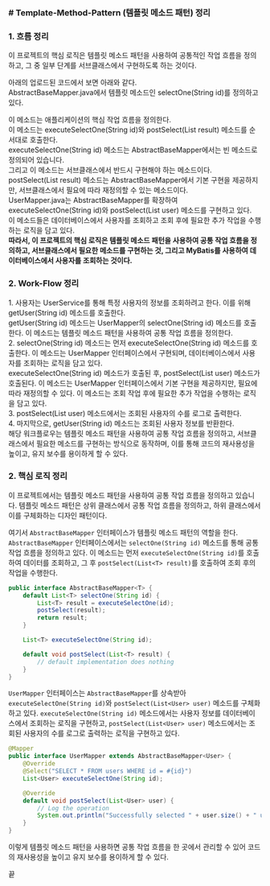 ### **\# Template-Method-Pattern (템플릿 메소드 패턴) 정리**

### **1\. 흐름 정리**

이 프로젝트의 핵심 로직은 템플릿 메소드 패턴을 사용하여 공통적인 작업 흐름을 정의하고, 그 중 일부 단계를 서브클래스에서 구현하도록 하는 것이다.

아래의 업로드된 코드에서 보면 아래와 같다.  
AbstractBaseMapper.java에서 템플릿 메소드인 selectOne(String id)를 정의하고 있다.

이 메소드는 애플리케이션의 핵심 작업 흐름을 정의한다.  
이 메소드는 executeSelectOne(String id)와 postSelect(List<T> result) 메소드를 순서대로 호출한다.  
executeSelectOne(String id) 메소드는 AbstractBaseMapper에서는 빈 메소드로 정의되어 있습니다.  
그리고 이 메소드는 서브클래스에서 반드시 구현해야 하는 메소드이다.  
postSelect(List<T> result) 메소드는 AbstractBaseMapper에서 기본 구현을 제공하지만, 서브클래스에서 필요에 따라 재정의할 수 있는 메소드이다.  
UserMapper.java는 AbstractBaseMapper를 확장하여 executeSelectOne(String id)와 postSelect(List<User> user) 메소드를 구현하고 있다.  
이 메소드들은 데이터베이스에서 사용자를 조회하고 조회 후에 필요한 추가 작업을 수행하는 로직을 담고 있다.  
**따라서, 이 프로젝트의 핵심 로직은 템플릿 메소드 패턴을 사용하여 공통 작업 흐름을 정의하고, 서브클래스에서 필요한 메소드를 구현하는 것, 그리고 MyBatis를 사용하여 데이터베이스에서 사용자를 조회하는 것이다.**

### **2\. Work-Flow 정리**

1\. 사용자는 UserService를 통해 특정 사용자의 정보를 조회하려고 한다. 이를 위해 getUser(String id) 메소드를 호출한다.  
getUser(String id) 메소드는 UserMapper의 selectOne(String id) 메소드를 호출한다. 이 메소드는 템플릿 메소드 패턴을 사용하여 공통 작업 흐름을 정의한다.  
2\. selectOne(String id) 메소드는 먼저 executeSelectOne(String id) 메소드를 호출한다. 이 메소드는 UserMapper 인터페이스에서 구현되며, 데이터베이스에서 사용자를 조회하는 로직을 담고 있다.  
executeSelectOne(String id) 메소드가 호출된 후, postSelect(List<User> user) 메소드가 호출된다. 이 메소드는 UserMapper 인터페이스에서 기본 구현을 제공하지만, 필요에 따라 재정의할 수 있다. 이 메소드는 조회 작업 후에 필요한 추가 작업을 수행하는 로직을 담고 있다.  
3\. postSelect(List<User> user) 메소드에서는 조회된 사용자의 수를 로그로 출력한다.  
4\. 마지막으로, getUser(String id) 메소드는 조회된 사용자 정보를 반환한다.  
해당 워크플로우는 템플릿 메소드 패턴을 사용하여 공통 작업 흐름을 정의하고, 서브클래스에서 필요한 메소드를 구현하는 방식으로 동작하며, 이를 통해 코드의 재사용성을 높이고, 유지 보수를 용이하게 할 수 있다.
### **2\. 핵심 로직 정리**
이 프로젝트에서는 템플릿 메소드 패턴을 사용하여 공통 작업 흐름을 정의하고 있습니다. 템플릿 메소드 패턴은 상위 클래스에서 공통 작업 흐름을 정의하고, 하위 클래스에서 이를 구체화하는 디자인 패턴이다.

여기서 `AbstractBaseMapper` 인터페이스가 템플릿 메소드 패턴의 역할을 한다. `AbstractBaseMapper` 인터페이스에서는 `selectOne(String id)` 메소드를 통해 공통 작업 흐름을 정의하고 있다. 이 메소드는 먼저 `executeSelectOne(String id)`를 호출하여 데이터를 조회하고, 그 후 `postSelect(List<T> result)`를 호출하여 조회 후의 작업을 수행한다.

```java
public interface AbstractBaseMapper<T> {
    default List<T> selectOne(String id) {
        List<T> result = executeSelectOne(id);
        postSelect(result);
        return result;
    }

    List<T> executeSelectOne(String id);

    default void postSelect(List<T> result) {
        // default implementation does nothing
    }
}
```

`UserMapper` 인터페이스는 `AbstractBaseMapper`를 상속받아 `executeSelectOne(String id)`와 `postSelect(List<User> user)` 메소드를 구체화하고 있다. `executeSelectOne(String id)` 메소드에서는 사용자 정보를 데이터베이스에서 조회하는 로직을 구현하고, `postSelect(List<User> user)` 메소드에서는 조회된 사용자의 수를 로그로 출력하는 로직을 구현하고 있다.

```java
@Mapper
public interface UserMapper extends AbstractBaseMapper<User> {
    @Override
    @Select("SELECT * FROM users WHERE id = #{id}")
    List<User> executeSelectOne(String id);

    @Override
    default void postSelect(List<User> user) {
        // Log the operation
        System.out.println("Successfully selected " + user.size() + " users.");
    }
}
```

이렇게 템플릿 메소드 패턴을 사용하면 공통 작업 흐름을 한 곳에서 관리할 수 있어 코드의 재사용성을 높이고 유지 보수를 용이하게 할 수 있다.

끝
